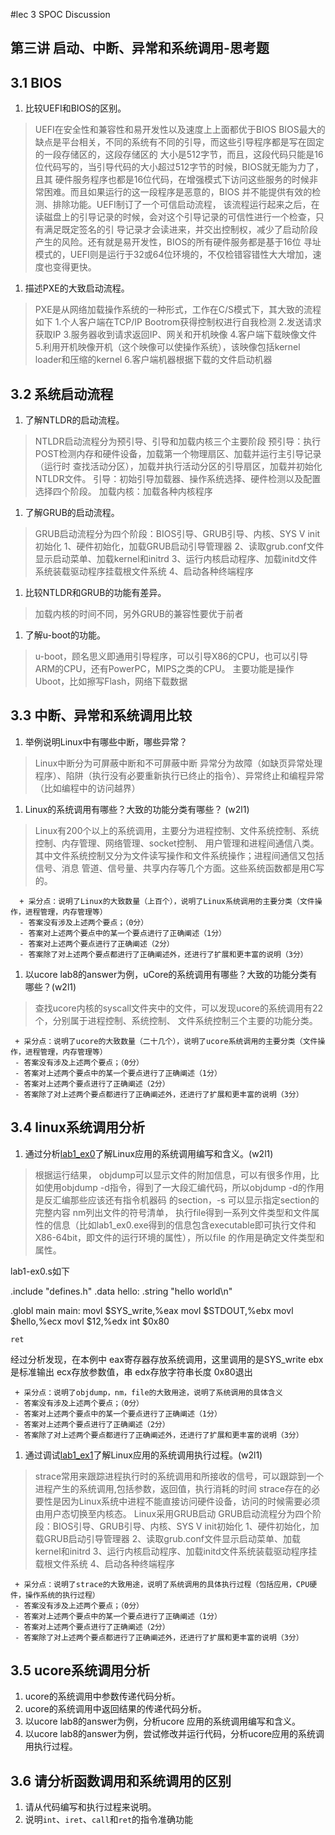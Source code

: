 #lec 3 SPOC Discussion

## 第三讲 启动、中断、异常和系统调用-思考题

## 3.1 BIOS
 1. 比较UEFI和BIOS的区别。
 >UEFI在安全性和兼容性和易开发性以及速度上上面都优于BIOS
 BIOS最大的缺点是平台相关，不同的系统有不同的引导，而这些引导程序都是写在固定的一段存储区的，这段存储区的
 大小是512字节，而且，这段代码只能是16位代码写的，当引导代码的大小超过512字节的时候，BIOS就无能为力了，且其
 硬件服务程序也都是16位代码，在增强模式下访问这些服务的时候非常困难。而且如果运行的这一段程序是恶意的，BIOS
 并不能提供有效的检测、排除功能。UEFI制订了一个可信启动流程，
 该流程运行起来之后，在读磁盘上的引导记录的时候，会对这个引导记录的可信性进行一个检查，只有满足既定签名的引
 导记录才会读进来，并交出控制权，减少了启动阶段产生的风险。还有就是易开发性，BIOS的所有硬件服务都是基于16位
 寻址模式的，UEFI则是运行于32或64位环境的，不仅检错容错性大大增加，速度也变得更快。
 1. 描述PXE的大致启动流程。
 >PXE是从网络加载操作系统的一种形式，工作在C/S模式下，其大致的流程如下
 1.个人客户端在TCP/IP Bootrom获得控制权进行自我检测
 2.发送请求获取IP
 3.服务器收到请求返回IP、网关和开机映像
 4.客户端下载映像文件
 5.利用开机映像开机（这个映像可以使操作系统），该映像包括kernel loader和压缩的kernel
 6.客户端机器根据下载的文件启动机器

## 3.2 系统启动流程
 1. 了解NTLDR的启动流程。
 >NTLDR启动流程分为预引导、引导和加载内核三个主要阶段
 预引导：执行POST检测内存和硬件设备，加载第一个物理扇区、加载并运行主引导记录（运行时
 查找活动分区），加载并执行活动分区的引导扇区，加载并初始化NTLDR文件。 
 引导：初始引导加载器、操作系统选择、硬件检测以及配置选择四个阶段。
 加载内核：加载各种内核程序
 
 1. 了解GRUB的启动流程。
 >GRUB启动流程分为四个阶段：BIOS引导、GRUB引导、内核、SYS V init初始化
 1、硬件初始化，加载GRUB启动引导管理器
 2、读取grub.conf文件显示启动菜单、加载kernel和initrd
 3、运行内核启动程序、加载initd文件系统装载驱动程序挂载根文件系统
 4、启动各种终端程序
 1. 比较NTLDR和GRUB的功能有差异。
 >加载内核的时间不同，另外GRUB的兼容性要优于前者
 1. 了解u-boot的功能。
 >u-boot，顾名思义即通用引导程序，可以引导X86的CPU，也可以引导ARM的CPU，还有PowerPC，MIPS之类的CPU。
 主要功能是操作Uboot，比如擦写Flash，网络下载数据

## 3.3 中断、异常和系统调用比较
 1. 举例说明Linux中有哪些中断，哪些异常？
 >Linux中断分为可屏蔽中断和不可屏蔽中断
 异常分为故障（如缺页异常处理程序）、陷阱（执行没有必要重新执行已终止的指令）、异常终止和编程异常（比如编程中的访问越界）
 
 1. Linux的系统调用有哪些？大致的功能分类有哪些？  (w2l1)
>Linux有200个以上的系统调用，主要分为进程控制、文件系统控制、系统控制、内存管理、网络管理、socket控制、
用户管理和进程间通信八类。其中文件系统控制又分为文件读写操作和文件系统操作；进程间通信又包括信号、消息
管道、信号量、共享内存等几个方面。这些系统函数都是用C写的。
```
  + 采分点：说明了Linux的大致数量（上百个），说明了Linux系统调用的主要分类（文件操作，进程管理，内存管理等）
  - 答案没有涉及上述两个要点；（0分）
  - 答案对上述两个要点中的某一个要点进行了正确阐述（1分）
  - 答案对上述两个要点进行了正确阐述（2分）
  - 答案除了对上述两个要点都进行了正确阐述外，还进行了扩展和更丰富的说明（3分）
 ```
 
 1. 以ucore lab8的answer为例，uCore的系统调用有哪些？大致的功能分类有哪些？(w2l1)
 >	查找ucore内核的syscall文件夹中的文件，可以发现ucore的系统调用有22个，分别属于进程控制、系统控制、
 文件系统控制三个主要的功能分类。
 ```
  + 采分点：说明了ucore的大致数量（二十几个），说明了ucore系统调用的主要分类（文件操作，进程管理，内存管理等）
  - 答案没有涉及上述两个要点；（0分）
  - 答案对上述两个要点中的某一个要点进行了正确阐述（1分）
  - 答案对上述两个要点进行了正确阐述（2分）
  - 答案除了对上述两个要点都进行了正确阐述外，还进行了扩展和更丰富的说明（3分）
 ```
 
## 3.4 linux系统调用分析
 1. 通过分析[lab1_ex0](https://github.com/chyyuu/ucore_lab/blob/master/related_info/lab1/lab1-ex0.md)了解Linux应用的系统调用编写和含义。(w2l1)
>根据运行结果，
objdump可以显示文件的附加信息，可以有很多作用，比如使用objdump -d指令，得到了一大段汇编代码，所以objdump -d的作用是反汇编那些应该还有指令机器码
的section，-s 可以显示指定section的完整内容
nm列出文件的符号清单，
执行file得到一系列文件类型和文件属性的信息（比如lab1_ex0.exe得到的信息包含executable即可执行文件和X86-64bit，即文件的运行环境的属性），所以file
的作用是确定文件类型和属性。

lab1-ex0.s如下

.include "defines.h"
.data
hello:
	.string "hello world\n"

.globl	main
main:
	movl	$SYS_write,%eax
	movl	$STDOUT,%ebx
	movl	$hello,%ecx
	movl	$12,%edx
	int	$0x80

	ret
	
经过分析发现，在本例中	
eax寄存器存放系统调用，这里调用的是SYS_write
ebx是标准输出
ecx存放参数值，串
edx存放字符串长度
0x80退出
 ```
  + 采分点：说明了objdump，nm，file的大致用途，说明了系统调用的具体含义
  - 答案没有涉及上述两个要点；（0分）
  - 答案对上述两个要点中的某一个要点进行了正确阐述（1分）
  - 答案对上述两个要点进行了正确阐述（2分）
  - 答案除了对上述两个要点都进行了正确阐述外，还进行了扩展和更丰富的说明（3分）
 
 ```
 
 1. 通过调试[lab1_ex1](https://github.com/chyyuu/ucore_lab/blob/master/related_info/lab1/lab1-ex1.md)了解Linux应用的系统调用执行过程。(w2l1)
 >strace常用来跟踪进程执行时的系统调用和所接收的信号，可以跟踪到一个进程产生的系统调用,包括参数，返回值，执行消耗的时间
 strace存在的必要性是因为Linux系统中进程不能直接访问硬件设备，访问的时候需要必须由用户态切换至内核态。
 Linux采用GRUB启动
 GRUB启动流程分为四个阶段：BIOS引导、GRUB引导、内核、SYS V init初始化
 1、硬件初始化，加载GRUB启动引导管理器
 2、读取grub.conf文件显示启动菜单、加载kernel和initrd
 3、运行内核启动程序、加载initd文件系统装载驱动程序挂载根文件系统
 4、启动各种终端程序

 ```
  + 采分点：说明了strace的大致用途，说明了系统调用的具体执行过程（包括应用，CPU硬件，操作系统的执行过程）
  - 答案没有涉及上述两个要点；（0分）
  - 答案对上述两个要点中的某一个要点进行了正确阐述（1分）
  - 答案对上述两个要点进行了正确阐述（2分）
  - 答案除了对上述两个要点都进行了正确阐述外，还进行了扩展和更丰富的说明（3分）
 ```
 
## 3.5 ucore系统调用分析
 1. ucore的系统调用中参数传递代码分析。
 1. ucore的系统调用中返回结果的传递代码分析。
 1. 以ucore lab8的answer为例，分析ucore 应用的系统调用编写和含义。
 1. 以ucore lab8的answer为例，尝试修改并运行代码，分析ucore应用的系统调用执行过程。
 
## 3.6 请分析函数调用和系统调用的区别
 1. 请从代码编写和执行过程来说明。
   1. 说明`int`、`iret`、`call`和`ret`的指令准确功能
 
